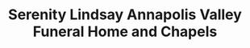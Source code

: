 ---
title: "Serenity Lindsay Annapolis Valley Funeral Home and Chapels"
url: /berwick/serenity-lindsay-annapolis-valley-funeral-home-and-chapels/
shop: funeral directors
---